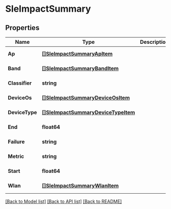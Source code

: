 # SleImpactSummary

## Properties
Name | Type | Description | Notes
------------ | ------------- | ------------- | -------------
**Ap** | [**[]SleImpactSummaryApItem**](sle_impact_summary_ap_item.md) |  | [default to null]
**Band** | [**[]SleImpactSummaryBandItem**](sle_impact_summary_band_item.md) |  | [default to null]
**Classifier** | **string** |  | [default to null]
**DeviceOs** | [**[]SleImpactSummaryDeviceOsItem**](sle_impact_summary_device_os_item.md) |  | [default to null]
**DeviceType** | [**[]SleImpactSummaryDeviceTypeItem**](sle_impact_summary_device_type_item.md) |  | [default to null]
**End** | **float64** |  | [default to null]
**Failure** | **string** |  | [default to null]
**Metric** | **string** |  | [default to null]
**Start** | **float64** |  | [default to null]
**Wlan** | [**[]SleImpactSummaryWlanItem**](sle_impact_summary_wlan_item.md) |  | [default to null]

[[Back to Model list]](../README.md#documentation-for-models) [[Back to API list]](../README.md#documentation-for-api-endpoints) [[Back to README]](../README.md)

